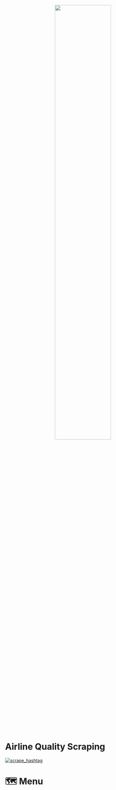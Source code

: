 <p align="center" width="80%">
    <img width="60%" src="https://akcdn.detik.net.id/visual/2024/05/06/drake-dan-kendrick-lamar_169.jpeg?w=650&q=90">
</p>

# Airline Quality Scraping
[![scrape_hashtag](https://github.com/yudheeeeet/billboard_scrap/actions/workflows/main.yml/badge.svg)](https://github.com/yudheeeeet/billboard_scrap/actions/workflows/main.yml)

<p align="center">
    
# :world_map: Menu

</p>
